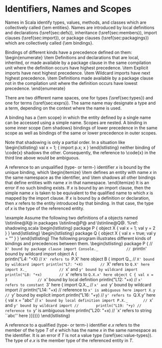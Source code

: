 Identifiers, Names and Scopes
=============================

Names in Scala identify types, values, methods, and classes which are
collectively called {\em entities}. Names are introduced by local
definitions and declarations (\sref{sec:defs}), inheritance (\sref{sec:members}),
import clauses (\sref{sec:import}), or package clauses
(\sref{sec:packagings}) which are collectively called {\em
bindings}.

Bindings of different kinds have a precedence defined on them:
\begin{enumerate} 
\item Definitions and declarations that are local, inherited, or made 
available by a package clause in the same compilation unit where the 
definition occurs have highest precedence. 
\item Explicit imports have next highest precedence.
\item Wildcard imports  have next highest precedence.
\item Definitions made available by a package clause not in the 
compilation unit where the definition occurs have lowest precedence.
\end{enumerate} 

There are two different name spaces, one for types (\sref{sec:types})
and one for terms (\sref{sec:exprs}).  The same name may designate a
type and a term, depending on the context where the name is used.

A binding has a {\em scope} in which the entity defined by a single
name can be accessed using a simple name. Scopes are nested.  A binding
in some inner scope {\em shadows} bindings of lower precedence in the
same scope as well as bindings of the same or lower precedence in outer
scopes. 

Note that shadowing is only a partial order. In a situation like
\begin{lstlisting}
val x = 1;
{ import p.x; 
  x }
\end{lstlisting}
neither binding of \code{x} shadows the other. Consequently, the
reference to \code{x} in the third line above would be ambiguous.

A reference to an unqualified (type- or term-) identifier $x$ is bound
by the unique binding, which
\begin{itemize}
\item defines an entity with name $x$ in the same namespace as the
identifier, and
\item shadows all other bindings that define entities with name $x$ in that namespace.
\end{itemize}
It is an error if no such binding exists.  If $x$ is bound by an
import clause, then the simple name $x$ is taken to be equivalent to
the qualified name to which $x$ is mapped by the import clause. If $x$
is bound by a definition or declaration, then $x$ refers to the entity
introduced by that binding. In that case, the type of $x$ is the type
of the referenced entity.

\example Assume the following two definitions of a objects named \lstinline@X@ in packages \lstinline@P@ and \lstinline@Q@.
%ref: shadowing.scala
\begin{lstlisting}
package P {
  object X { val x = 1; val y = 2 }
}
\end{lstlisting}
\begin{lstlisting}
package Q {
  object X { val x = true; val y = "" }
}
\end{lstlisting}
The following program illustrates different kinds of bindings and
precedences between them.
\begin{lstlisting}
package P {                  // `X' bound by package clause
import Console._             // `println' bound by wildcard import
object A {                   
  println("L4: "+X)          // `X' refers to `P.X' here
  object B {
    import Q._               // `X' bound by wildcard import
    println("L7: "+X)        // `X' refers to `Q.X' here
    import X._               // `x' and `y' bound by wildcard import
    println("L8: "+x)        // `x' refers to `Q.X.x' here
    object C {
      val x = 3              // `x' bound by local definition
      println("L12: "+x)     // `x' refers to constant `3' here
      { import Q.X._         // `x' and `y' bound by wildcard import
//      println("L14: "+x)   // reference to `x' is ambiguous here
        import X.y           // `y' bound by explicit import
        println("L16: "+y)   // `y' refers to `Q.X.y' here
        { val x = "abc"      // `x' bound by local definition
          import P.X._       // `x' and `y' bound by wildcard import
//        println("L19: "+y) // reference to `y' is ambiguous here
          println("L20: "+x) // `x' refers to string ``abc'' here
}}}}}}
\end{lstlisting}

A reference to a qualified (type- or term-) identifier $e.x$ refers to
the member of the type $T$ of $e$ which has the name $x$ in the same
namespace as the identifier. It is an error if $T$ is not a value type
(\sref{sec:value-types}). The type of $e.x$ is the member type of the
referenced entity in $T$.


